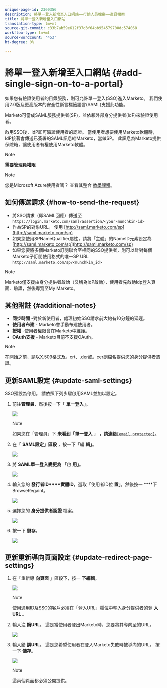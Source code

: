 ```yaml
---
unique-page-id: 2360356
description: 將單一登入新增至入口網站——行銷人員檔案——產品檔案
title: 將單一登入新增至入口網站
translation-type: tm+mt
source-git-commit: c33b7ab59e612f37d3f64bb954579700dc574068
workflow-type: tm+mt
source-wordcount: '453'
ht-degree: 0%

---
```



# 將單一登入新增至入口網站 {#add-single-sign-on-to-a-portal}

如果您有驗證使用者的目錄服務，則可允許單一登入(SSO)進入Marketo。 我們使用2.0版及更高版本的安全性斷言標籤語言(SAML)支援此功能。

Marketo可當成SAML服務提供者(SP)，並依賴外部身分提供者(IdP)來驗證使用者。

啟用SSO後，IdP即可驗證使用者的認證。 當使用者想要使用Marketo軟體時，IdP接著會傳送已簽署的SAML訊息給Marketo，當做SP。 此訊息為Marketo提供保險箱，讓使用者有權使用Marketo軟體。

>[!NOTE]
>
>**需要管理員權限**

>[!NOTE]
>
>您是Microsoft Azure使用者嗎？ 查看其整合 [教學課程](https://azure.microsoft.com/en-us/documentation/articles/active-directory-saas-marketo-tutorial/)。

## 如何傳送請求 {#how-to-send-the-request}

* 將SSO請求（即SAML回應）傳送至 `https://login.marketo.com/saml/assertion/<your-munchkin-id>`
* 作為SP的對象URL。 使用 [http://saml.marketo.com/sp](http://saml.marketo.com/sp)
* 如果您使用SPNameQualifier屬性，請將「主體」的NameID元素設定為 [http://saml.marketo.com/sp](http://saml.marketo.com/sp)
* 如果您要將多個Marketo訂閱聯合至相同的SSO提供者，則可以針對每個Marketo子訂閱使用格式的唯一SP URL `http://saml.marketo.com/sp/<munchkin_id>`

>[!NOTE]
>
>Marketo僅支援由身分提供者啟始（又稱為IdP啟動），使用者先啟動Idp登入頁面、驗證，然後導覽至My Marketo。

## 其他附註 {#additional-notes}

* **同步時間** -對於新使用者，處理初始SSO請求前大約有10分鐘的延遲。
* **使用者布建** - Marketo會手動布建使用者。
* **授權** -使用者權限會在Marketo中維護。
* **OAuth支援** - Marketo目前不支援OAuth。

>[!NOTE]
>
>在開始之前，請以X.509格式及。crt、.der或。cer副檔名提供您的身分提供者憑證。

## 更新SAML設定 {#update-saml-settings}

SSO預設為停用。 請依照下列步驟啟用SAML並加以設定。

1. 前往**管理員**，然後按一下「 **單一登入」**。

   ![](assets/image2014-9-24-14-3a36-3a50.png)

   >[!NOTE]
   >
   >如果您在「管理員」下 **未看到「單一登入** 」 **，請連絡**[`[email protected]`](http://mailto:support@marketo.com)。

1. 在「 **SAML設定」區段** ，按一下「編 **輯」**。

   ![](assets/image2014-9-24-14-3a37-3a3.png)

1. 將 **SAML單一登入變更為** 「啟 **用」**。

   ![](assets/image2014-9-24-14-3a37-3a17.png)

1. 輸入您的 **發行者ID****實體ID**，選取「使用者ID位 **置」**，然後按一 ****&#x200B;下BrowseRegaint。

   ![](assets/image2014-9-24-14-3a37-3a32.png)

1. 選擇您的 **身分提供者認證** 檔案。

   ![](assets/image2014-9-24-14-3a38-3a8.png)

1. 按一下 **儲存**。

   ![](assets/image2014-9-24-14-3a38-3a22.png)

## 更新重新導向頁面設定 {#update-redirect-page-settings}

1. 在「重新導 **向頁面** 」區段下，按一 **下編輯**。

   ![](assets/seven.png)

   >[!NOTE]
   >
   >使用通用ID及SSO的客戶必須在「登入URL」欄位中輸入身分提供者的登 **入URL** 。

1. 輸入注 **銷URL**。 這是當使用者登出Marketo時，您要將其導向至的URL。

   ![](assets/eight.png)

1. 輸入錯 **誤URL**。 這是您希望使用者在登入Marketo失敗時被導向的URL。 按一下 **儲存**。

   ![](assets/nine.png)

   >[!NOTE]
   >
   >這兩個頁面都必須公開提供。

